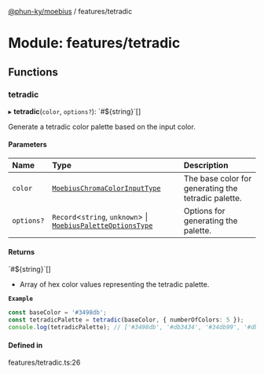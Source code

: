 [@phun-ky/moebius](../README.md) / features/tetradic

# Module: features/tetradic

## Functions

### tetradic

▸ **tetradic**(`color`, `options?`): \`#${string}\`[]

Generate a tetradic color palette based on the input color.

#### Parameters

| Name | Type | Description |
| :------ | :------ | :------ |
| `color` | [`MoebiusChromaColorInputType`](types.md#moebiuschromacolorinputtype) | The base color for generating the tetradic palette. |
| `options?` | `Record`<`string`, `unknown`\> \| [`MoebiusPaletteOptionsType`](types.md#moebiuspaletteoptionstype) | Options for generating the palette. |

#### Returns

\`#${string}\`[]

- Array of hex color values representing the tetradic palette.

**`Example`**

```ts
const baseColor = '#3498db';
const tetradicPalette = tetradic(baseColor, { numberOfColors: 5 });
console.log(tetradicPalette); // ['#3498db', '#db3434', '#34db99', '#dbd134', '#8f34db']
```

#### Defined in

features/tetradic.ts:26
